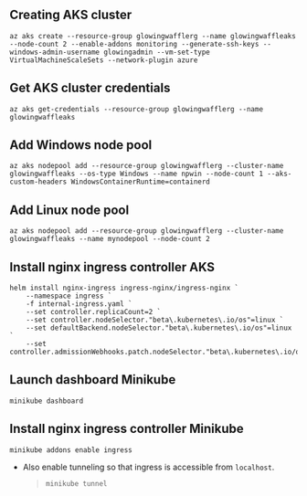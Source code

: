 ## Creating AKS cluster ##
`az aks create --resource-group glowingwafflerg --name glowingwaffleaks --node-count 2 --enable-addons monitoring --generate-ssh-keys --windows-admin-username glowingadmin --vm-set-type VirtualMachineScaleSets --network-plugin azure`

## Get AKS cluster credentials ##
`az aks get-credentials --resource-group glowingwafflerg --name glowingwaffleaks`

## Add Windows node pool ##
`az aks nodepool add --resource-group glowingwafflerg --cluster-name glowingwaffleaks --os-type Windows --name npwin --node-count 1 --aks-custom-headers WindowsContainerRuntime=containerd`

## Add Linux node pool ##
`az aks nodepool add --resource-group glowingwafflerg --cluster-name glowingwaffleaks --name mynodepool --node-count 2`

## Install nginx ingress controller AKS ##
```
helm install nginx-ingress ingress-nginx/ingress-nginx `
    --namespace ingress `
    -f internal-ingress.yaml `
    --set controller.replicaCount=2 `
    --set controller.nodeSelector."beta\.kubernetes\.io/os"=linux `
    --set defaultBackend.nodeSelector."beta\.kubernetes\.io/os"=linux `
    --set controller.admissionWebhooks.patch.nodeSelector."beta\.kubernetes\.io/os"=linux
```
## Launch dashboard Minikube ##
`minikube dashboard`

## Install nginx ingress controller Minikube ##
`minikube addons enable ingress`
 - Also enable tunneling so that ingress is accessible from `localhost`.
   > `minikube tunnel`